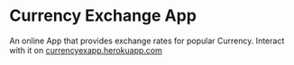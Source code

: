 # Currency Exchange App
An online App that provides exchange rates for popular Currency.
Interact with it on <a href="https://currencyexapp.herokuapp.com/">currencyexapp.herokuapp.com</a>  
